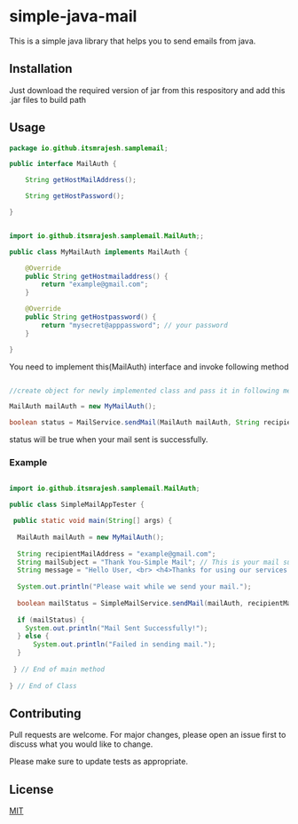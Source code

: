 # simple-java-mail

This is a simple java library that helps you to send emails from java.

## Installation

Just download the required version of jar from this respository and add this .jar files to build path

## Usage

```java
package io.github.itsmrajesh.samplemail;

public interface MailAuth {

	String getHostMailAddress();

	String getHostPassword();

}
```


```java

import io.github.itsmrajesh.samplemail.MailAuth;;

public class MyMailAuth implements MailAuth {

	@Override
	public String getHostmailaddress() {
		return "example@gmail.com";
	}

	@Override
	public String getHostpassword() {
		return "mysecret@apppassword"; // your password 
	}

}


```


You need to implement this(MailAuth) interface and invoke following method

```java

//create object for newly implemented class and pass it in following method

MailAuth mailAuth = new MyMailAuth(); 

boolean status = MailService.sendMail(MailAuth mailAuth, String recipientMailAddress, String mailSubject, String message);

```

status will be true when your mail sent is successfully.

### Example

```java

import io.github.itsmrajesh.samplemail.MailAuth;

public class SimpleMailAppTester {

 public static void main(String[] args) {
		
  MailAuth mailAuth = new MyMailAuth();
		
  String recipientMailAddress = "example@gmail.com";
  String mailSubject = "Thank You-Simple Mail"; // This is your mail subject
  String message = "Hello User, <br> <h4>Thanks for using our services.</h4> <br> <br> Thank You, <br> Team Simple Mail.";
		
  System.out.println("Please wait while we send your mail.");
		
  boolean mailStatus = SimpleMailService.sendMail(mailAuth, recipientMailAddress, mailSubject, message);
		
  if (mailStatus) {
	System.out.println("Mail Sent Successfully!");
  } else {
	  System.out.println("Failed in sending mail.");
  }
  
 } // End of main method
 
} // End of Class

```



## Contributing
Pull requests are welcome. For major changes, please open an issue first to discuss what you would like to change.

Please make sure to update tests as appropriate.

## License
[MIT](https://choosealicense.com/licenses/mit/)
